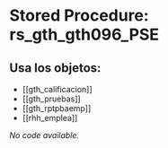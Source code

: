 # Stored Procedure: rs_gth_gth096_PSE

## Usa los objetos:
- [[gth_calificacion]]
- [[gth_pruebas]]
- [[gth_rptpbaemp]]
- [[rhh_emplea]]

*No code available.*
